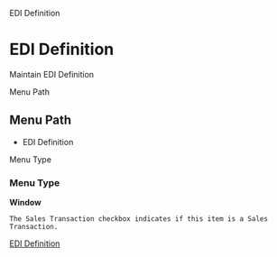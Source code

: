 
EDI Definition
# EDI Definition


Maintain EDI Definition

Menu Path
## Menu Path



- EDI Definition

Menu Type
### Menu Type

**Window**

```
The Sales Transaction checkbox indicates if this item is a Sales Transaction.
```

[EDI Definition](../../functional-guide/window/window-edi-definition.md)